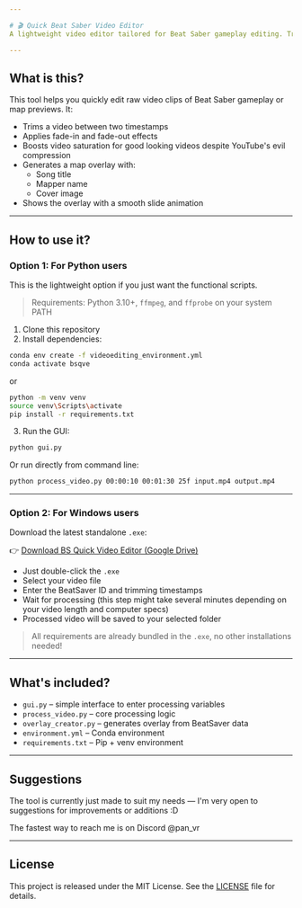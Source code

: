 ```yaml
---

# 🎬 Quick Beat Saber Video Editor
A lightweight video editor tailored for Beat Saber gameplay editing. Trim videos, apply transitions, boost saturation, and overlay BeatSaver metadata.

---
```


## What is this?

This tool helps you quickly edit raw video clips of Beat Saber gameplay or map previews. It:

- Trims a video between two timestamps
- Applies fade-in and fade-out effects
- Boosts video saturation for good looking videos despite YouTube's evil compression
- Generates a map overlay with:
  - Song title
  - Mapper name
  - Cover image
-  Shows the overlay with a smooth slide animation

---

## How to use it?

### Option 1: For Python users
This is the lightweight option if you just want the functional scripts.

> Requirements: Python 3.10+, `ffmpeg`, and `ffprobe` on your system PATH

1. Clone this repository
2. Install dependencies:

```bash (conda users)
conda env create -f videoediting_environment.yml
conda activate bsqve
```
or
```bash (pip + venv)
python -m venv venv
source venv\Scripts\activate
pip install -r requirements.txt
```

3. Run the GUI:

```bash
python gui.py
```

Or run directly from command line:

```bash
python process_video.py 00:00:10 00:01:30 25f input.mp4 output.mp4
```

---

### Option 2: For Windows users

Download the latest standalone `.exe`:

👉 [Download BS Quick Video Editor (Google Drive)](https://drive.google.com/file/d/1AGSYB_mrv-r2hQGeu459t1nMWWECA_ut/view?usp=sharing)

- Just double-click the `.exe`
- Select your video file
- Enter the BeatSaver ID and trimming timestamps
- Wait for processing (this step might take several minutes depending on your video length and computer specs)
- Processed video will be saved to your selected folder

> All requirements are already bundled in the `.exe`, no other installations needed!

---

## What's included?

- `gui.py` – simple interface to enter processing variables 
- `process_video.py` – core processing logic
- `overlay_creator.py` – generates overlay from BeatSaver data
- `environment.yml` – Conda environment
- `requirements.txt` – Pip + venv environment

---

## Suggestions
The tool is currently just made to suit my needs — I'm very open to suggestions for improvements or additions :D

The fastest way to reach me is on Discord @pan_vr

---

## License

This project is released under the MIT License. See the [LICENSE](LICENSE) file for details.
